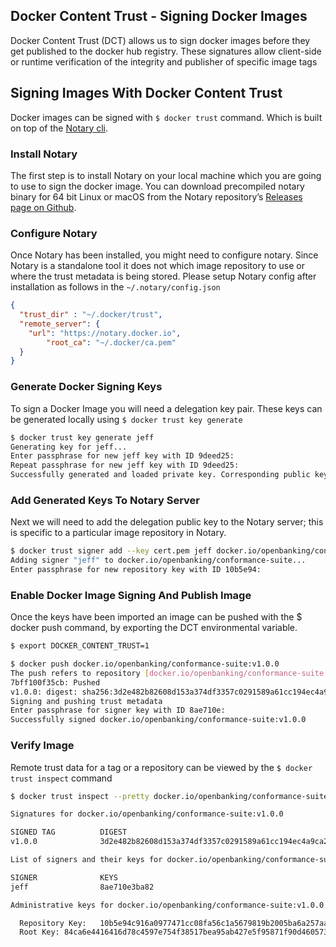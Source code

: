 ## Docker Content Trust - Signing Docker Images

Docker Content Trust (DCT) allows us to sign docker images before they get published to the docker hub registry. These signatures allow client-side or runtime verification of the integrity and publisher of specific image tags

## Signing Images With Docker Content Trust

Docker images can be signed with `$ docker trust` command. Which is built on top of the [Notary cli](https://docs.docker.com/notary/getting_started/).

### Install Notary

The first step is to install Notary on your local machine which you are going to use to sign the docker image. 
You can download precompiled notary binary for 64 bit Linux or macOS from the Notary repository’s [Releases page on Github](https://github.com/theupdateframework/notary/releases).

### Configure Notary

Once Notary has been installed, you might need to configure notary. Since Notary is a standalone tool it does not which image repository to use or where the trust metadata is being stored. Please setup Notary config after installation as follows in the `~/.notary/config.json`

```json
{
  "trust_dir" : "~/.docker/trust",
  "remote_server": {
    "url": "https://notary.docker.io",
        "root_ca": "~/.docker/ca.pem"
  }
}
```

### Generate Docker Signing Keys

To sign a Docker Image you will need a delegation key pair. These keys can be generated locally using `$ docker trust key generate`

```sh
$ docker trust key generate jeff
Generating key for jeff...
Enter passphrase for new jeff key with ID 9deed25: 
Repeat passphrase for new jeff key with ID 9deed25: 
Successfully generated and loaded private key. Corresponding public key available: /home/ubuntu/workspace/conformance-suite/jeff.pub
```

### Add Generated Keys To Notary Server

Next we will need to add the delegation public key to the Notary server; this is specific to a particular image repository in Notary.

```sh
$ docker trust signer add --key cert.pem jeff docker.io/openbanking/conformance-suite
Adding signer "jeff" to docker.io/openbanking/conformance-suite...
Enter passphrase for new repository key with ID 10b5e94: 
```

### Enable Docker Image Signing And Publish Image

Once the keys have been imported an image can be pushed with the $ docker push command, by exporting the DCT environmental variable.

```sh
$ export DOCKER_CONTENT_TRUST=1

$ docker push docker.io/openbanking/conformance-suite:v1.0.0
The push refers to repository [docker.io/openbanking/conformance-suite:v1.0.0]
7bff100f35cb: Pushed 
v1.0.0: digest: sha256:3d2e482b82608d153a374df3357c0291589a61cc194ec4a9ca2381073a17f58e size: 528
Signing and pushing trust metadata
Enter passphrase for signer key with ID 8ae710e: 
Successfully signed docker.io/openbanking/conformance-suite:v1.0.0
```

### Verify Image

Remote trust data for a tag or a repository can be viewed by the `$ docker trust inspect` command

```sh
$ docker trust inspect --pretty docker.io/openbanking/conformance-suite:v1.0.0

Signatures for docker.io/openbanking/conformance-suite:v1.0.0

SIGNED TAG          DIGEST                                                             SIGNERS
v1.0.0              3d2e482b82608d153a374df3357c0291589a61cc194ec4a9ca2381073a17f58e   jeff

List of signers and their keys for docker.io/openbanking/conformance-suite:v1.0.0

SIGNER              KEYS
jeff                8ae710e3ba82

Administrative keys for docker.io/openbanking/conformance-suite:v1.0.0

  Repository Key:	10b5e94c916a0977471cc08fa56c1a5679819b2005ba6a257aa78ce76d3a1e27
  Root Key:	84ca6e4416416d78c4597e754f38517bea95ab427e5f95871f90d460573071fc
```
